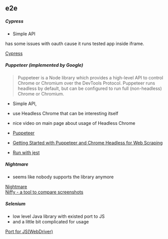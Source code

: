 
## e2e

##### Cypress

 - Simple API
 
  has some issues with oauth cause it runs tested app inside iframe.
  
  [Cypress](https://www.cypress.io/) 

##### Puppeteer (implemented by Google)
    
> Puppeteer is a Node library which provides a high-level API to control Chrome or Chromium over the DevTools Protocol. Puppeteer runs headless by default, but can be configured to run full (non-headless) Chrome or Chromium.

 - Simple API, 
 - use Headless Chrome that can be interesting itself
 - nice video on main page about usage of Headless Chrome 


 - [Puppeteer](https://github.com/GoogleChrome/puppeteer) 
 - [Getting Started with Puppeteer and Chrome Headless for Web Scraping](https://medium.com/@e_mad_ehsan/getting-started-with-puppeteer-and-chrome-headless-for-web-scrapping-6bf5979dee3e)
 - [Run with jest](https://github.com/smooth-code/jest-puppeteer)

##### Nightmare

- seems like nobody supports the library anymore

[Nightmare](https://github.com/segmentio/nightmare)   
[Niffy - a tool to compare screenshots](https://github.com/segmentio/niffy)

##### Selenium

- low level Java library with existed port to JS 
- and a little bit complicated for usage

[Port for JS(WebDriver)](http://webdriver.io/)
